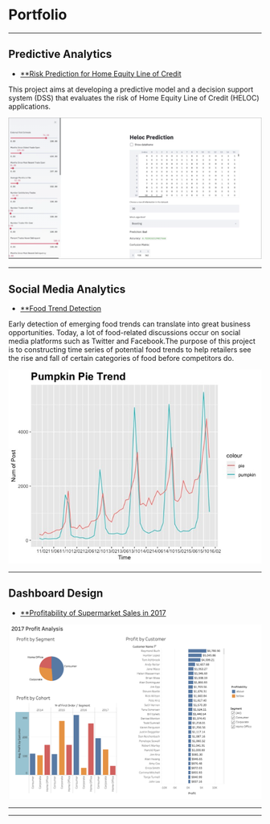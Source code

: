 # Portfolio

---

## Predictive Analytics

- [**Risk Prediction for Home Equity Line of Credit](https://github.com/norahyyu/python-project)

This project aims at developing a predictive model and a decision support system (DSS) that evaluates the risk of Home Equity Line of Credit (HELOC) applications.

<img src="images/Screen%20Shot%202020-01-30%20at%2010.33.06%20PM.png"/>


---




## Social Media Analytics

- [**Food Trend Detection](https://github.com/norahyyu/NLP)

Early detection of emerging food trends can translate into great business opportunities. Today, a lot of food-related discussions occur on social media platforms such as Twitter and Facebook.The purpose of this project is to constructing time series of potential food trends to help retailers see the rise and fall of certain categories of food before competitors do.

<img src="images/pumpkin%20pie.jpeg"/>

---
## Dashboard Design

- [**Profitability of Supermarket Sales in 2017](https://public.tableau.com/profile/norah.yu#!/vizhome/profitabilitybycustomer/2017ProfitAnalysis)

<img src="images/tableau.png"/>

---



---

<!-- Remove above link if you don't want to attibute -->
